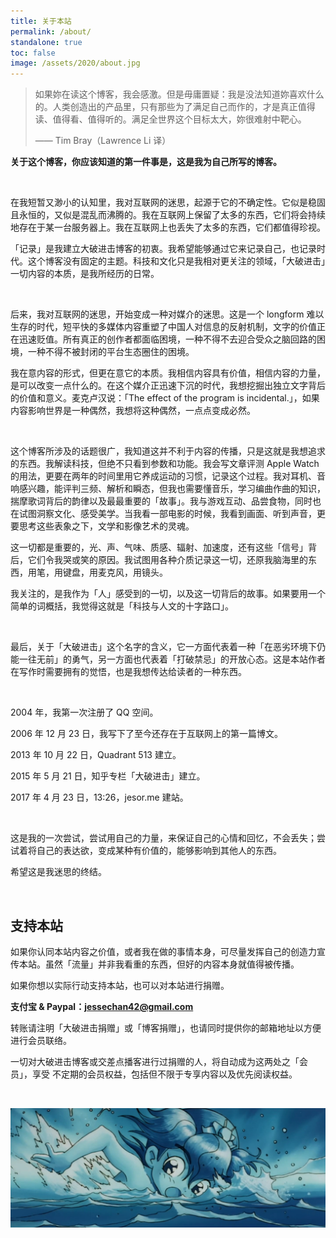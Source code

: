```yaml
---
title: 关于本站
permalink: /about/
standalone: true
toc: false
image: /assets/2020/about.jpg
---
```


> 如果妳在读这个博客，我会感激。但是毋庸置疑：我是没法知道妳喜欢什么的。人类创造出的产品里，只有那些为了满足自己而作的，才是真正值得读、值得看、值得听的。满足全世界这个目标太大，妳很难射中靶心。
>
> —— Tim Bray（Lawrence Li 译）

**关于这个博客，你应该知道的第一件事是，这是我为自己所写的博客。**

<br>

在我短暂又渺小的认知里，我对互联网的迷思，起源于它的不确定性。它似是稳固且永恒的，又似是混乱而沸腾的。我在互联网上保留了太多的东西，它们将会持续地存在于某一台服务器上。我在互联网上也丢失了太多的东西，它们都值得珍视。

「记录」是我建立大破进击博客的初衷。我希望能够通过它来记录自己，也记录时代。这个博客没有固定的主题。科技和文化只是我相对更关注的领域，「大破进击」一切内容的本质，是我所经历的日常。

<br>

后来，我对互联网的迷思，开始变成一种对媒介的迷思。这是一个 longform 难以生存的时代，短平快的多媒体内容重塑了中国人对信息的反射机制，文字的价值正在迅速贬值。所有真正的创作者都面临困境，一种不得不去迎合受众之脑回路的困境，一种不得不被封闭的平台生态圈住的困境。

我在意内容的形式，但更在意它的本质。我相信内容具有价值，相信内容的力量，是可以改变一点什么的。在这个媒介正迅速下沉的时代，我想挖掘出独立文字背后的价值和意义。麦克卢汉说：「The effect of the program is incidental.」，如果内容影响世界是一种偶然，我想将这种偶然，一点点变成必然。

<br>

这个博客所涉及的话题很广，我知道这并不利于内容的传播，只是这就是我想追求的东西。我解读科技，但绝不只看到参数和功能。我会写文章评测 Apple Watch 的用法，更要在两年的时间里用它养成运动的习惯，记录这个过程。我对耳机、音响感兴趣，能评判三频、解析和瞬态，但我也需要懂音乐，学习编曲作曲的知识，揣摩歌词背后的韵律以及最最重要的「故事」。我与游戏互动、品尝食物，同时也在试图洞察文化、感受美学。当我看一部电影的时候，我看到画面、听到声音，更要思考这些表象之下，文学和影像艺术的灵魂。

这一切都是重要的，光、声、气味、质感、辐射、加速度，还有这些「信号」背后，它们令我哭或笑的原因。我试图用各种介质记录这一切，还原我脑海里的东西，用笔，用键盘，用麦克风，用镜头。

我关注的，是我作为「人」感受到的一切，以及这一切背后的故事。如果要用一个简单的词概括，我觉得这就是「科技与人文的十字路口」。

<br>

最后，关于「大破进击」这个名字的含义，它一方面代表着一种「在恶劣环境下仍能一往无前」的勇气，另一方面也代表着「打破禁忌」的开放心态。这是本站作者在写作时需要拥有的觉悟，也是我想传达给读者的一种东西。

<br>

2004 年，我第一次注册了 QQ 空间。

2006 年 12 月 23 日，我写下了至今还存在于互联网上的第一篇博文。

2013 年 10 月 22 日，Quadrant 513 建立。

2015 年 5 月 21 日，知乎专栏「大破进击」建立。

2017 年 4 月 23 日，13:26，jesor.me 建站。

<br>

这是我的一次尝试，尝试用自己的力量，来保证自己的心情和回忆，不会丢失；尝试着将自己的表达欲，变成某种有价值的，能够影响到其他人的东西。

希望这是我迷思的终结。

<br>

## 支持本站

如果你认同本站内容之价值，或者我在做的事情本身，可尽量发挥自己的创造力宣传本站。虽然「流量」并非我看重的东西，但好的内容本身就值得被传播。

如果你想以实际行动支持本站，也可以对本站进行捐赠。

**支付宝 & Paypal：jessechan42@gmail.com**

转账请注明「大破进击捐赠」或「博客捐赠」，也请同时提供你的邮箱地址以方便进行会员联络。

一切对大破进击博客或交差点播客进行过捐赠的人，将自动成为这两处之「会员」，享受
不定期的会员权益，包括但不限于专享内容以及优先阅读权益。

<br>

![](/assets/2020/du-1.jpg)
